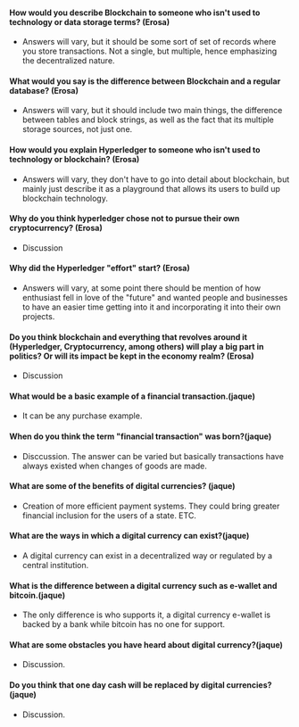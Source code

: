 #### How would you describe Blockchain to someone who isn't used to technology or data storage terms? (Erosa)
- Answers will vary, but it should be some sort of set of records where you store transactions. Not a single, but multiple, hence emphasizing the decentralized nature.

#### What would you say is the difference between Blockchain and a regular database? (Erosa)
- Answers will vary, but it should include two main things, the difference between tables and block strings, as well as the fact that its multiple storage sources, not just one.

#### How would you explain Hyperledger to someone who isn't used to technology or blockchain? (Erosa)
- Answers will vary, they don't have to go into detail about blockchain, but mainly just describe it as a playground that allows its users to build up blockchain technology.

#### Why do you think hyperledger chose not to pursue their own cryptocurrency? (Erosa)
- Discussion

#### Why did the Hyperledger "effort" start? (Erosa)
- Answers will vary, at some point there should be mention of how enthusiast fell in love of the "future" and wanted people and businesses to have an easier time getting into it and incorporating it into their own projects.

#### Do you think blockchain and everything that revolves around it (Hyperledger, Cryptocurrency, among others) will play a big part in politics? Or will its impact be kept in the economy realm? (Erosa)
- Discussion

#### What would be a basic example of a financial transaction.(jaque)
- It can be any purchase example.

#### When do you think the term "financial transaction" was born?(jaque)
- Disccussion. The answer can be varied but basically transactions have always existed when changes of goods are made.

#### What are some of the benefits of digital currencies? (jaque)
- Creation of more efficient payment systems.
They could bring greater financial inclusion for the users of a state.
ETC.

#### What are the ways in which a digital currency can exist?(jaque)
- A digital currency can exist in a decentralized way or regulated by a central institution.

#### What is the difference between a digital currency such as e-wallet and bitcoin.(jaque)
- The only difference is who supports it, a digital currency e-wallet is backed by a bank while bitcoin has no one for support.

#### What are some obstacles you have heard about digital currency?(jaque)
- Discussion.

#### Do you think that one day cash will be replaced by digital currencies?(jaque)
- Discussion.
